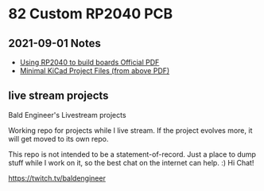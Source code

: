# 82 Custom RP2040 PCB

## 2021-09-01 Notes
* [Using RP2040 to build boards Official PDF](https://datasheets.raspberrypi.org/rp2040/hardware-design-with-rp2040.pdf)
* [Minimal KiCad Project Files (from above PDF)](https://datasheets.raspberrypi.org/rp2040/Minimal-KiCAD.zip)

## live stream projects
 Bald Engineer's Livestream projects

Working repo for projects while I live stream. If the project evolves more, it will get moved to its own repo.

This repo is not intended to be a statement-of-record. Just a place to dump stuff while I work on it, so the best chat on the internet can help. :) Hi Chat!

https://twitch.tv/baldengineer